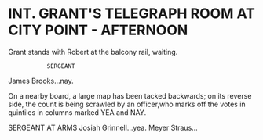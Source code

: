 # INT. GRANT'S TELEGRAPH ROOM AT CITY POINT - AFTERNOON

Grant stands with Robert at the balcony rail, waiting.

			   SERGEANT
James Brooks...nay.

On a nearby board, a large map has been tacked backwards; on its reverse side, the count is being scrawled by an officer,who marks off the votes in quintiles in columns marked YEA and NAY.

SERGEANT AT ARMS
Josiah Grinnell...yea. Meyer Straus...
